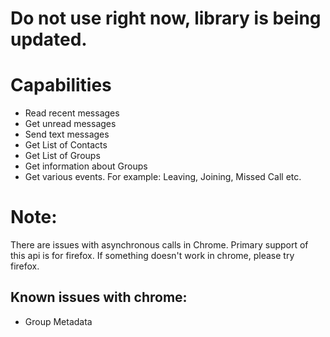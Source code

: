 # Do not use right now, library is being updated.
# Capabilities
 - Read recent messages
 - Get unread messages
 - Send text messages
 - Get List of Contacts
 - Get List of Groups
 - Get information about Groups
 - Get various events. For example: Leaving, Joining, Missed Call etc.

# Note:
There are issues with asynchronous calls in Chrome. Primary support of this api is for firefox. If something doesn't work in chrome, please try firefox.
## Known issues with chrome:
 - Group Metadata